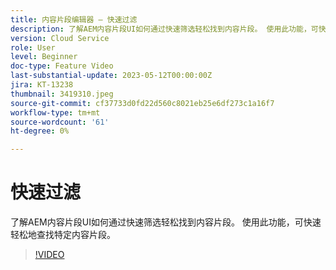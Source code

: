 ```yaml
---
title: 内容片段编辑器 — 快速过滤
description: 了解AEM内容片段UI如何通过快速筛选轻松找到内容片段。 使用此功能，可快速轻松地查找特定内容片段。
version: Cloud Service
role: User
level: Beginner
doc-type: Feature Video
last-substantial-update: 2023-05-12T00:00:00Z
jira: KT-13238
thumbnail: 3419310.jpeg
source-git-commit: cf37733d0fd22d560c8021eb25e6df273c1a16f7
workflow-type: tm+mt
source-wordcount: '61'
ht-degree: 0%

---
```



# 快速过滤

了解AEM内容片段UI如何通过快速筛选轻松找到内容片段。 使用此功能，可快速轻松地查找特定内容片段。

>[!VIDEO](https://video.tv.adobe.com/v/3419310/?learn=on)
